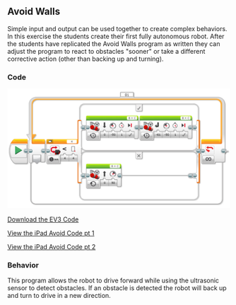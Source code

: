 ## Avoid Walls
Simple input and output can be used together to create complex behaviors. In this exercise the students create their first fully autonomous robot. After the students have replicated the Avoid Walls program as written they can adjust the program to react to obstacles "sooner" or take a different corrective action (other than backing up and turning).

### Code

<img src="https://github.com/DaveKT/ToT-Robotics-EV3/raw/master/docs/ev3/AvoidWalls.png" alt="Image of Program Code" />

[Download the EV3 Code](ev3/AvoidWallsv2.ev3)

[View the iPad Avoid Code pt 1](ev3ipad/iPadAvoid.jpeg)

[View the iPad Avoid Code pt 2](ev3ipad/iPadAvoid2.jpeg)


### Behavior
This program allows the robot to drive forward while using the ultrasonic sensor to detect obstacles. If an obstacle is detected the robot will back up and turn to drive in a new direction.
